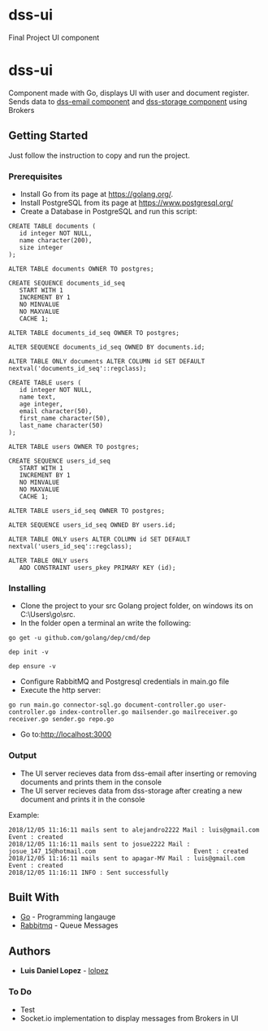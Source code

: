 # dss-ui
Final Project UI component


# dss-ui
Component made with Go, displays UI with user and document register. Sends data to [dss-email component](https://github.com/Kuma-gg/dss-email) and [dss-storage component](https://github.com/Kuma-gg/dss-storage) using Brokers

## Getting Started

Just follow the instruction to copy and run the project.

### Prerequisites

* Install Go from its page at https://golang.org/.
* Install PostgreSQL from its page at https://www.postgresql.org/
* Create a Database in PostgreSQL and run this script:
```
CREATE TABLE documents (
   id integer NOT NULL,
   name character(200),
   size integer
);

ALTER TABLE documents OWNER TO postgres;

CREATE SEQUENCE documents_id_seq
   START WITH 1
   INCREMENT BY 1
   NO MINVALUE
   NO MAXVALUE
   CACHE 1;

ALTER TABLE documents_id_seq OWNER TO postgres;

ALTER SEQUENCE documents_id_seq OWNED BY documents.id;

ALTER TABLE ONLY documents ALTER COLUMN id SET DEFAULT nextval('documents_id_seq'::regclass);

CREATE TABLE users (
   id integer NOT NULL,
   name text,
   age integer,
   email character(50),
   first_name character(50),
   last_name character(50)
);

ALTER TABLE users OWNER TO postgres;

CREATE SEQUENCE users_id_seq
   START WITH 1
   INCREMENT BY 1
   NO MINVALUE
   NO MAXVALUE
   CACHE 1;

ALTER TABLE users_id_seq OWNER TO postgres;

ALTER SEQUENCE users_id_seq OWNED BY users.id;

ALTER TABLE ONLY users ALTER COLUMN id SET DEFAULT nextval('users_id_seq'::regclass);

ALTER TABLE ONLY users
   ADD CONSTRAINT users_pkey PRIMARY KEY (id);
```

### Installing

* Clone the project to your src Golang project folder, on windows its on C:\Users\go\src. 
* In the folder open a terminal an write the following:
```
go get -u github.com/golang/dep/cmd/dep
```
```
dep init -v
```
```
dep ensure -v 
```
* Configure RabbitMQ and Postgresql credentials in main.go file
* Execute the http server:
```
go run main.go connector-sql.go document-controller.go user-controller.go index-controller.go mailsender.go mailreceiver.go receiver.go sender.go repo.go
```
* Go to:[http://localhost:3000](http://localhost:3000)

### Output

* The UI server recieves data from dss-email after inserting or removing documents and prints them in the console
* The UI server recieves data from dss-storage after creating a new document and prints it in the console

Example:

```
2018/12/05 11:16:11 mails sent to alejandro2222 Mail : luis@gmail.com                                 Event : created
2018/12/05 11:16:11 mails sent to josue2222 Mail : josue_147_15@hotmail.com                           Event : created
2018/12/05 11:16:11 mails sent to apagar-MV Mail : luis@gmail.com                                     Event : created
2018/12/05 11:16:11 INFO : Sent successfully
```

## Built With

* [Go](https://golang.org/) - Programming langauge
* [Rabbitmq](https://www.rabbitmq.com/) - Queue Messages

## Authors

* **Luis Daniel Lopez** - [lolpez](https://github.com/lolpez)

### To Do
* Test
* Socket.io implementation to display messages from Brokers in UI
